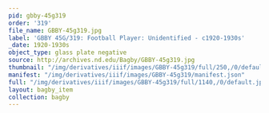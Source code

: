 ```yaml
---
pid: gbby-45g319
order: '319'
file_name: GBBY-45g319.jpg
label: 'GBBY 45G/319: Football Player: Unidentified - c1920-1930s'
_date: 1920-1930s
object_type: glass plate negative
source: http://archives.nd.edu/Bagby/GBBY-45g319.jpg
thumbnail: "/img/derivatives/iiif/images/GBBY-45g319/full/250,/0/default.jpg"
manifest: "/img/derivatives/iiif/images/GBBY-45g319/manifest.json"
full: "/img/derivatives/iiif/images/GBBY-45g319/full/1140,/0/default.jpg"
layout: bagby_item
collection: bagby
---
```

